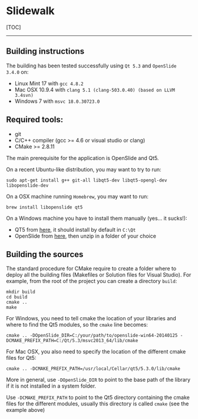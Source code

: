 Slidewalk
=========

[TOC]

----------------------
Building instructions
----------------------

The building has been tested successfully using `Qt 5.3` and `OpenSlide 3.4.0` on:
- Linux Mint 17 with `gcc 4.8.2`
- Mac OSX 10.9.4 with `clang 5.1 (clang-503.0.40) (based on LLVM 3.4svn)`
- Windows 7 with `msvc 18.0.30723.0`

## Required tools:

- git
- C/C++ compiler (gcc >= 4.6 or visual studio or clang)
- CMake >= 2.8.11

The main prerequisite for the application is OpenSlide and Qt5. 

On a recent Ubuntu-like distribution, you may want to try to run:
```shell
sudo apt-get install g++ git-all libqt5-dev libqt5-opengl-dev libopenslide-dev
```

On a OSX machine running ``Homebrew``, you may want to run:
```shell
brew install libopenslide qt5
```

On a Windows machine you have to install them manually (yes... it sucks!):
- QT5 from [here](http://qt-project.org/downloads), it should install by default in ``C:\Qt``
- OpenSlide from [here](http://openslide.org/download/), then unzip in a folder of your choice


## Building the sources

The standard procedure for CMake require to create a folder where to deploy all the building files (Makefiles or Solution files for Visual Studio). For example, from the root of the project you can create a directory `build`:

```shell
mkdir build
cd build
cmake .. 
make 
```

For Windows, you need to tell cmake the location of your libraries and where to find the Qt5 modules, so the `cmake` line becomes:

```shell
cmake .. -DOpenSlide_DIR=C:/your/path/to/openslide-win64-20140125 -DCMAKE_PREFIX_PATH=C:/Qt/5.3/msvc2013_64/lib/cmake
```

For Mac OSX, you also need to specify the location of the different cmake files for Qt5:
```shell
cmake .. -DCMAKE_PREFIX_PATH=/usr/local/Cellar/qt5/5.3.0/lib/cmake
```

More in general, use ``-DOpenSlide_DIR`` to point to the base path of the library if it is not installed in a system folder.

Use ``-DCMAKE_PREFIX_PATH`` to point to the Qt5 directory containing the cmake files for the different modules, usually this directory is called `cmake` (see the example above)

